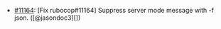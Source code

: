 * [#11164](https://github.com/rubocop/rubocop/issues/11164): [Fix rubocop#11164] Suppress server mode message with -f json. ([@jasondoc3][])

